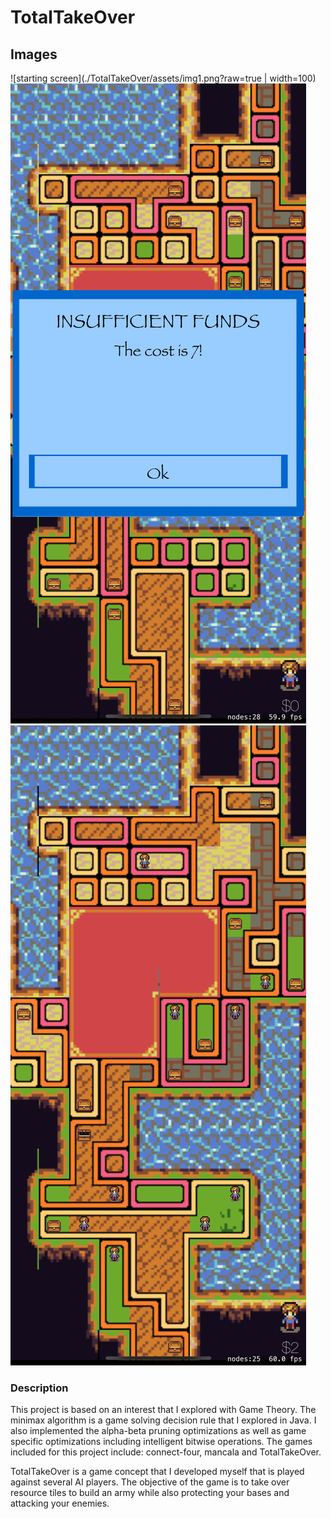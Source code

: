 # TotalTakeOver

## Images
![starting screen](./TotalTakeOver/assets/img1.png?raw=true | width=100)
![error screen](./TotalTakeOver/assets/img2.png?raw=true "Invalid Purchase")
![game play](./TotalTakeOver/assets/img3.png?raw=true "Game Play")


### Description
This project is based on an interest that I explored with Game Theory. The minimax algorithm is a game solving decision rule that I explored in Java. I also implemented the alpha-beta pruning optimizations as well as game specific optimizations including intelligent bitwise operations. The games included for this project include: connect-four, mancala and TotalTakeOver.

TotalTakeOver is a game concept that I developed myself that is played against several AI players. The objective of the game is to take over resource tiles to build an army while also protecting your bases and attacking your enemies.
